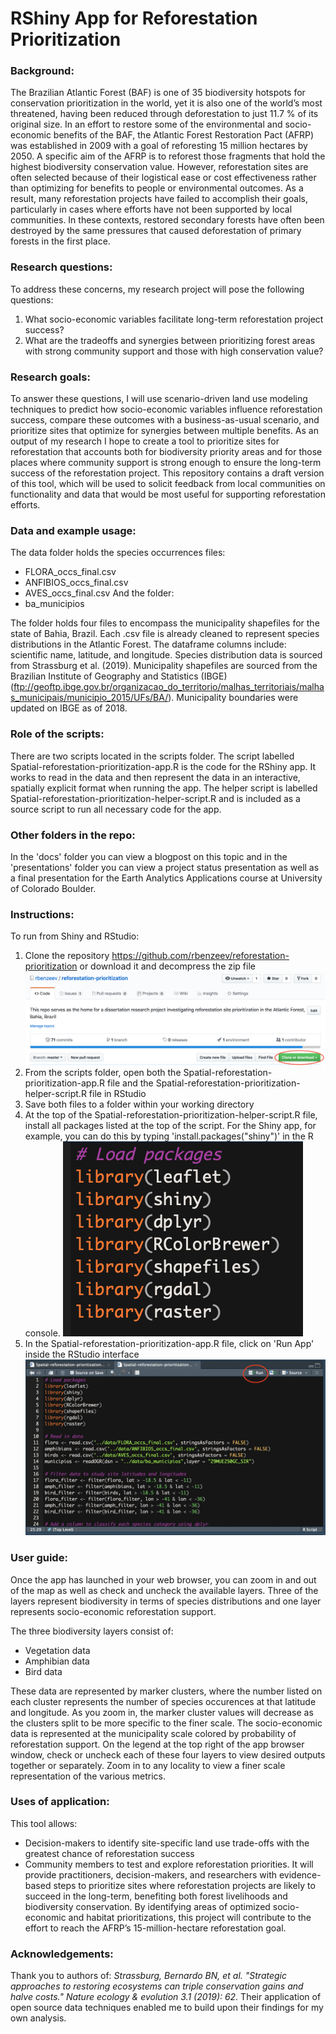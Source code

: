 # RShiny App for Reforestation Prioritization

### Background: 
The Brazilian Atlantic Forest (BAF) is one of 35 biodiversity hotspots for conservation prioritization in the world, yet it is also one of the world’s most threatened, having been reduced through deforestation to just 11.7 % of its original size. In an effort to restore some of the environmental and socio-economic benefits of the BAF, the Atlantic Forest Restoration Pact (AFRP) was established in 2009 with a goal of reforesting 15 million hectares by 2050. A specific aim of the AFRP is to reforest those fragments that hold the highest biodiversity conservation value. However, reforestation sites are often selected because of their logistical ease or cost effectiveness rather than optimizing for benefits to people or environmental outcomes. As a result, many reforestation projects have failed to accomplish their goals, particularly in cases where efforts have not been supported by local communities. In these contexts, restored secondary forests have often been destroyed by the same pressures that caused deforestation of primary forests in the first place.

### Research questions: 
To address these concerns, my research project will pose the following questions: 
1. What socio-economic variables facilitate long-term reforestation project success? 
2. What are the tradeoffs and synergies between prioritizing forest areas with strong community support and those with high conservation value? 

### Research goals: 
To answer these questions, I will use scenario-driven land use modeling techniques to predict how socio-economic variables influence reforestation success, compare these outcomes with a business-as-usual scenario, and prioritize sites that optimize for synergies between multiple benefits. As an output of my research I hope to create a tool to prioritize sites for reforestation that accounts both for biodiversity priority areas and for those places where community support is strong enough to ensure the long-term success of the reforestation project. This repository contains a draft version of this tool, which will be used to solicit feedback from local communities on functionality and data that would be most useful for supporting reforestation efforts.

### Data and example usage: 
The data folder holds the species occurrences files: 
* FLORA_occs_final.csv
* ANFIBIOS_occs_final.csv
* AVES_occs_final.csv
And the folder: 
* ba_municipios 

The folder holds four files to encompass the municipality shapefiles for the state of Bahia, Brazil. Each .csv file is already cleaned to represent species distributions in the Atlantic Forest. The dataframe columns include: scientific name, latitude, and longitude. Species distribution data is sourced from Strassburg et al. (2019). Municipality shapefiles are sourced from the Brazilian Institute of Geography and Statistics (IBGE) (ftp://geoftp.ibge.gov.br/organizacao_do_territorio/malhas_territoriais/malhas_municipais/municipio_2015/UFs/BA/). Municipality boundaries were updated on IBGE as of 2018. 

### Role of the scripts: 
There are two scripts located in the scripts folder. The script labelled Spatial-reforestation-prioritization-app.R is the code for the RShiny app. It works to read in the data and then represent the data in an interactive, spatially explicit format when running the app. 
The helper script is labelled Spatial-reforestation-prioritization-helper-script.R and is included as a source script to run all necessary code for the app. 

### Other folders in the repo:
In the 'docs' folder you can view a blogpost on this topic and in the 'presentations' folder you can view a project status presentation as well as a final presentation for the Earth Analytics Applications course at University of Colorado Boulder. 

### Instructions: 
To run from Shiny and RStudio:
1. Clone the repository https://github.com/rbenzeev/reforestation-prioritization or download it and decompress the zip file
![ ](images/Clone-repo-image.png)
2. From the scripts folder, open both the Spatial-reforestation-prioritization-app.R file and the Spatial-reforestation-prioritization-helper-script.R file in RStudio 
3. Save both files to a folder within your working directory
4. At the top of the Spatial-reforestation-prioritization-helper-script.R file, install all packages listed at the top of the script. For the Shiny app, for example, you can do this by typing 'install.packages("shiny")' in the R console. 
![ ](images/Load-packages.png)
5. In the Spatial-reforestation-prioritization-app.R file, click on 'Run App' inside the RStudio interface  
![ ](images/Run-shiny-app-image.png)

### User guide: 
Once the app has launched in your web browser, you can zoom in and out of the map as well as check and uncheck the available layers. Three of the layers represent biodiversity in terms of species distributions and one layer represents socio-economic reforestation support. 

The three biodiversity layers consist of: 
* Vegetation data
* Amphibian data 
* Bird data 

These data are represented by marker clusters, where the number listed on each cluster represents the number of species occurences at that latitude and longitude. As you zoom in, the marker cluster values will decrease as the clusters split to be more specific to the finer scale. The socio-economic data is represented at the municipality scale colored by probability of reforestation support. On the legend at the top right of the app browser window, check or uncheck each of these four layers to view desired outputs together or separately. Zoom in to any locality to view a finer scale representation of the various metrics. 

### Uses of application:
This tool allows: 
* Decision-makers to identify site-specific land use trade-offs with the greatest chance of reforestation success
* Community members to test and explore reforestation priorities. 
It will provide practitioners, decision-makers, and researchers with evidence-based steps to prioritize sites where reforestation projects are likely to succeed in the long-term, benefiting both forest livelihoods and biodiversity conservation. By identifying areas of optimized socio-economic and habitat prioritizations, this project will contribute to the effort to reach the AFRP’s 15-million-hectare reforestation goal.

### Acknowledgements: 
Thank you to authors of: *Strassburg, Bernardo BN, et al. "Strategic approaches to restoring ecosystems can triple conservation gains and halve costs." Nature ecology & evolution 3.1 (2019): 62.* Their application of open source data techniques enabled me to build upon their findings for my own analysis. 
